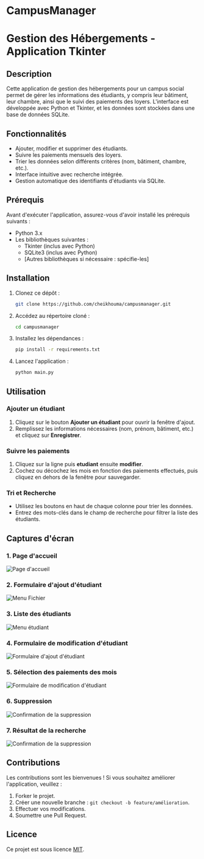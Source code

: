 # CampusManager



# Gestion des Hébergements - Application Tkinter

## Description
Cette application de gestion des hébergements pour un campus social permet de gérer les informations des étudiants, y compris leur bâtiment, leur chambre, ainsi que le suivi des paiements des loyers. L'interface est développée avec Python et Tkinter, et les données sont stockées dans une base de données SQLite.

## Fonctionnalités
- Ajouter, modifier et supprimer des étudiants.
- Suivre les paiements mensuels des loyers.
- Trier les données selon différents critères (nom, bâtiment, chambre, etc.).
- Interface intuitive avec recherche intégrée.
- Gestion automatique des identifiants d'étudiants via SQLite.

## Prérequis
Avant d'exécuter l'application, assurez-vous d'avoir installé les prérequis suivants :

- Python 3.x
- Les bibliothèques suivantes :
  - Tkinter (inclus avec Python)
  - SQLite3 (inclus avec Python)
  - [Autres bibliothèques si nécessaire : spécifie-les]

## Installation

1. Clonez ce dépôt :
   ```bash
   git clone https://github.com/cheikhouma/campusmanager.git
   ```

2. Accédez au répertoire cloné :
   ```bash
   cd campusmanager
   ```

3. Installez les dépendances :
   ```bash
   pip install -r requirements.txt
   ```

4. Lancez l'application :
   ```bash
   python main.py
   ```

## Utilisation

### Ajouter un étudiant
1. Cliquez sur le bouton **Ajouter un étudiant** pour ouvrir la fenêtre d'ajout.
2. Remplissez les informations nécessaires (nom, prénom, bâtiment, etc.) et cliquez sur **Enregistrer**.

### Suivre les paiements
1. Cliquez sur la ligne puis **etudiant** ensuite **modifier**.
2. Cochez ou décochez les mois en fonction des paiements effectués, puis cliquez en dehors de la fenêtre pour sauvegarder.

### Tri et Recherche
- Utilisez les boutons en haut de chaque colonne pour trier les données.
- Entrez des mots-clés dans le champ de recherche pour filtrer la liste des étudiants.

## Captures d'écran

### 1. Page d'accueil
![Page d'accueil](screenshots/Screenshot1.png)

### 2. Formulaire d'ajout d'étudiant
![Menu Fichier](screenshots/Screenshot2.png)

### 3. Liste des étudiants
![Menu étudiant](screenshots/Screenshot3.png)

### 4. Formulaire de modification d'étudiant
![Formulaire d'ajout d'étudiant](screenshots/Screenshot4.png)

### 5. Sélection des paiements des mois
![Formulaire de modification d'étudiant](screenshots/Screenshot5.png)

### 6. Suppression 
![Confirmation de la suppression](screenshots/Screenshot6.png)

### 7. Résultat de la recherche
![Confirmation de la suppression](screenshots/Screenshot7.png)


## Contributions
Les contributions sont les bienvenues ! Si vous souhaitez améliorer l'application, veuillez :

1. Forker le projet.
2. Créer une nouvelle branche : `git checkout -b feature/amélioration`.
3. Effectuer vos modifications.
4. Soumettre une Pull Request.

## Licence
Ce projet est sous licence [MIT](https://opensource.org/licenses/MIT).

